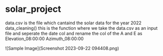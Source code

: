 # solar_project
data.csv is the file which cantaind the solar data for the year 2022
data_cleaning() this is the function where we take the data.csv as an input file and seperate the date col and rename the col of the A and E as Elevation_08:00:00  Azimuth_08:00:00  

![Sample Image](Screenshot 2023-09-22 094408.png)


